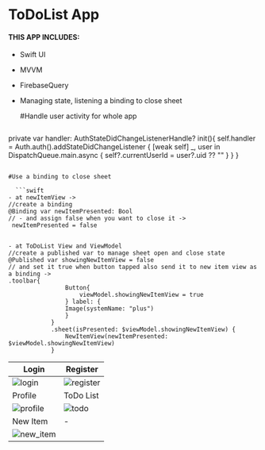 # ToDoList App

#### THIS APP INCLUDES:
- Swift UI
- MVVM
- FirebaseQuery
- Managing state, listening a binding to close sheet

  #Handle user activity for whole app

  ```swift
private var handler: AuthStateDidChangeListenerHandle?
    init(){
        self.handler = Auth.auth().addStateDidChangeListener {
            [weak self] _, user in
            DispatchQueue.main.async {
                self?.currentUserId = user?.uid ?? ""
            }
        }
    }
```

#Use a binding to close sheet

  ```swift
- at newItemView ->
//create a binding
@Binding var newItemPresented: Bool
// - and assign false when you want to close it ->
 newItemPresented = false


- at ToDoList View and ViewModel
//create a published var to manage sheet open and close state
@Published var showingNewItemView = false
// and set it true when button tapped also send it to new item view as a binding ->
.toolbar{
                Button{
                    viewModel.showingNewItemView = true
                } label: {
                Image(systemName: "plus")
                }
            }
            .sheet(isPresented: $viewModel.showingNewItemView) {
                NewItemView(newItemPresented: $viewModel.showingNewItemView)
            }

```



| Login | Register|
| ------------- | ------------- |
| ![login](https://github.com/umutbariscoskun/ToDoListSwiftUI/assets/45595606/71d226bc-c2bd-4b79-a314-5d29a2c2b3b7) | ![register](https://github.com/umutbariscoskun/ToDoListSwiftUI/assets/45595606/2ed858b3-4d20-4e08-b199-56c7be15a4a6) |
| Profile | ToDo List |
| ![profile](https://github.com/umutbariscoskun/ToDoListSwiftUI/assets/45595606/8edcff95-9c68-4958-8b2b-f815b91a35db) | ![todo](https://github.com/umutbariscoskun/ToDoListSwiftUI/assets/45595606/7fc4227b-3465-482d-8d2d-a873c094da7e) |
| New Item| - |
| ![new_item](https://github.com/umutbariscoskun/ToDoListSwiftUI/assets/45595606/db1150de-df8d-4de4-8697-88b2a9eeca1c) |  |








